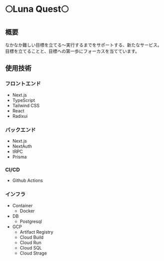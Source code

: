 # 🌕Luna Quest🌕

## 概要
なかなか難しい目標を立てる〜実行するまでをサポートする、新たなサービス。
目標を立てることと、目標への第一歩にフォーカスを当てています。

## 使用技術
### フロントエンド
- Next.js
- TypeScript
- Tailwind CSS
- React
- Radixui

### バックエンド
- Next.js
- NextAuth
- tRPC
- Prisma

### CI/CD
- Github Actions

### インフラ
- Container
  - Docker
- DB
  - Postgresql
- GCP
  - Artifact Registry
  - Cloud Build
  - Cloud Run
  - Cloud SQL
  - Cloud Strage
